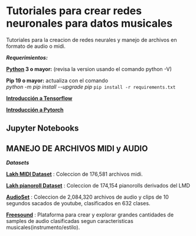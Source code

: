 # Tutoriales para crear redes neuronales para datos musicales

Tutoriales para la creacion de redes neurales y manejo de archivos en formato de audio o midi.

***Requerimientos:***

**[Python](https://www.python.org/downloads/release/python-374/) 3 o mayor:**  (revisa la version usando el comando python  -V) 

**Pip 19 o mayor:** actualiza con el comando  
*python -m pip install --upgrade pip*
`pip install -r requirements.txt`

**[Introducción a Tensorflow](https://github.com/CreativAI-UC/Tutoriales/blob/master/TutorialTensorflow.md)**  

**[Introducción a Pytorch](https://github.com/CreativAI-UC/Tutoriales/blob/master/TutorialPytorch.md)**

## 	Jupyter Notebooks

## 	MANEJO DE ARCHIVOS MIDI y AUDIO

***Datasets***

**[Lakh MIDI Dataset](https://colinraffel.com/projects/lmd/)** : Coleccion de 176,581 archivos midi.

**[Lakh pianoroll Dataset](https://salu133445.github.io/lakh-pianoroll-dataset/)** : Coleccion de 174,154 pianorolls derivados del LMD  


**[AudioSet](https://research.google.com/audioset/)** : Coleccion de 2,084,320 archivos de audio y clips de 10 segundos sacados de youtube, clasificados en 632 clases.


**[Freesound](https://annotator.freesound.org/fsd/explore/)** : Plataforma para crear y explorar grandes cantidades de samples de audio clasificadas segun caracteristicas musicales(instrumento/estilo).




